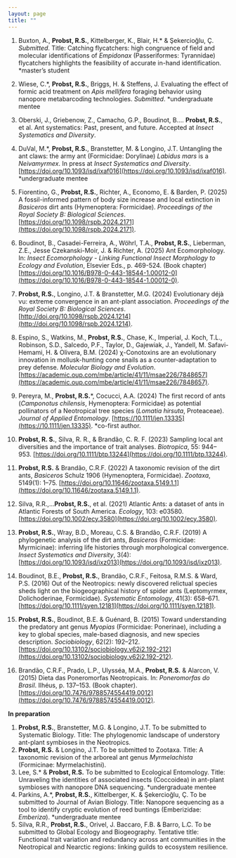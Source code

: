 ```yaml
---
layout: page
title: ""
---
```

1. Buxton, A., **Probst, R.S.**, Kittelberger, K., Blair, H.* & Şekercioğlu, Ç. _Submitted_. Title: Catching flycatchers: high congruence of field and molecular identifications of _Empidonax_ (Passeriformes: Tyrannidae) flycatchers highlights the feasibility of accurate in-hand identification. *master’s student

2. Wiese, C.*, **Probst, R.S.**, Briggs, H. & Steffens, J. Evaluating the effect of formic acid treatment on _Apis mellifera_ foraging behavior using nanopore metabarcoding technologies. _Submitted_. *undergraduate mentee

3. Oberski, J., Griebenow, Z., Camacho, G.P., Boudinot, B.... **Probst, R.S.**, et al. Ant systematics: Past, present, and future. Accepted at _Insect Systematics and Diversity_.
 
4. DuVal, M.*, **Probst, R.S.**, Branstetter, M. & Longino, J.T. Untangling the ant claws: the army ant (Formicidae: Dorylinae) _Labidus mars_ is a _Neivamyrmex_. In press at _Insect Systematics and Diversity_. [https://doi.org/10.1093/isd/ixaf016](https://doi.org/10.1093/isd/ixaf016). *undergraduate mentee 
   
5. Fiorentino, G., **Probst, R.S.**, Richter, A., Economo, E. & Barden, P. (2025) A fossil-informed pattern of body size increase and local extinction in _Basiceros_ dirt ants (Hymenoptera: Formicidae). _Proceedings of the Royal Society B: Biological Sciences_. [https://doi.org/10.1098/rspb.2024.2171](https://doi.org/10.1098/rspb.2024.2171).
 
6. Boudinot, B., Casadei-Ferreira, A., Wöhrl, T.A., **Probst, R.S.**, Lieberman, Z.E., Jesse Czekanski-Moir, J. & Richter, A. (2025) Ant Ecomorphology. In: _Insect Ecomorphology - Linking Functional Insect Morphology to Ecology and Evolution_, Elsevier Eds., p. 469-524. (Book chapter) [https://doi.org/10.1016/B978-0-443-18544-1.00012-0](https://doi.org/10.1016/B978-0-443-18544-1.00012-0).

7. **Probst, R.S.**, Longino, J.T. & Branstetter, M.G. (2024) Evolutionary déjà vu: extreme convergence in an ant-plant association. _Proceedings of the Royal Society B: Biological Sciences_. [http://doi.org/10.1098/rspb.2024.1214](http://doi.org/10.1098/rspb.2024.1214).
 
8. Espino, S., Watkins, M., **Probst, R.S.**, Chase, K., Imperial, J. Koch, T.L., Robinson, S.D., Salcedo, P.F., Taylor, D., Gajewiak, J., Yandell, M. Safavi-Hemami, H. & Olivera, B.M. (2024) χ-Conotoxins are an evolutionary innovation in mollusk-hunting cone snails as a counter-adaptation to prey defense. _Molecular Biology and Evolution_. [https://academic.oup.com/mbe/article/41/11/msae226/7848657](https://academic.oup.com/mbe/article/41/11/msae226/7848657).

9. Pereyra, M., **Probst, R.S.***, Cocucci, A.A. (2024) The first record of ants (_Camponotus chilensis_, Hymenoptera: Formicidae) as potential pollinators of a Neotropical tree species (_Lomatia hirsuta_, Proteaceae). _Journal of Applied Entomology_. [https://10.1111/jen.13335](https://10.1111/jen.13335). *co-first author.

10. **Probst, R. S.**, Silva, R. R., & Brandão, C. R. F. (2023) Sampling local ant diversities and the importance of trait analyses. _Biotropica_, 55: 944–953. [https://doi.org/10.1111/btp.13244](https://doi.org/10.1111/btp.13244).

11. **Probst, R.S.** & Brandão, C.R.F. (2022) A taxonomic revision of the dirt ants, _Basiceros_ Schulz 1906 (Hymenoptera, Formicidae). _Zootaxa_, 5149(1): 1–75. [https://doi.org/10.11646/zootaxa.5149.1.1](https://doi.org/10.11646/zootaxa.5149.1.1).

12. Silva, R.R.,…**Probst, R.S.**, et al. (2021) Atlantic Ants: a dataset of ants in Atlantic Forests of South America. _Ecology_, 103: e03580. [https://doi.org/10.1002/ecy.3580](https://doi.org/10.1002/ecy.3580).

13. **Probst, R.S.**, Wray, B.D., Moreau, C.S. & Brandão, C.R.F. (2019) A phylogenetic analysis of the dirt ants, _Basiceros_ (Formicidae: Myrmicinae): inferring life histories through morphological convergence. _Insect Systematics and Diversity_, 3(4): [https://doi.org/10.1093/isd/ixz013](https://doi.org/10.1093/isd/ixz013).
 
14. Boudinot, B.E., **Probst, R.S.**, Brandão, C.R.F., Feitosa, R.M.S. & Ward, P.S. (2016) Out of the Neotropics: newly discovered relictual species sheds light on the biogeographical history of spider ants (Leptomyrmex, Dolichoderinae, Formicidae). _Systematic Entomology_, 41(3): 658–671. [https://doi.org/10.1111/syen.12181](https://doi.org/10.1111/syen.12181).
 
15. **Probst, R.S.**, Boudinot, B.E. & Guénard, B. (2015) Toward understanding the predatory ant genus _Myopias_ (Formicidae: Ponerinae), including a key to global species, male-based diagnosis, and new species description. _Sociobiology_, 62(2): 192–212. [https://doi.org/10.13102/sociobiology.v62i2.192-212](https://doi.org/10.13102/sociobiology.v62i2.192-212).
 
16. Brandão, C.R.F., Prado, L.P., Ulysséa, M.A., **Probst, R.S.** & Alarcon, V. (2015) Dieta das Poneromorfas Neotropicais. In: _Poneromorfas do Brasil_. Ilhéus, p. 137–153. (Book chapter). [https://doi.org/10.7476/9788574554419.0012](https://doi.org/10.7476/9788574554419.0012).

**In preparation**
1. **Probst, R.S.**, Branstetter, M.G. & Longino, J.T. To be submitted to Systematic Biology. Title: The phylogenomic landscape of understory ant-plant symbioses in the Neotropics.
2. **Probst, R.S.** & Longino, J.T.  To be submitted to Zootaxa. Title: A taxonomic revision of the arboreal ant genus _Myrmelachista_ (Formicinae: Myrmelachistini).
3. Lee, S.* & **Probst, R.S.** To be submitted to Ecological Entomology. Title: Unraveling the identities of associated insects (Coccoidea) in ant-plant symbioses with nanopore DNA sequencing. *undergraduate mentee
4. Parkins, A.*, **Probst, R.S.**, Kittelberger, K. & Şekercioğlu, Ç. To be submitted to Journal of Avian Biology. Title: Nanopore sequencing as a tool to identify cryptic evolution of reed buntings (Emberizidae: _Emberiza_). *undergraduate mentee
5. Silva, R.R., **Probst, R.S.**, Orivel, J. Baccaro, F.B. & Barro, L.C. To be submitted to Global Ecology and Biogeography. Tentative title: Functional trait variation and redundancy across ant communities in the Neotropical and Nearctic regions: linking guilds to ecosystem resilience.

